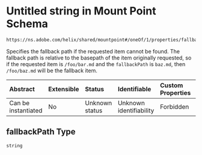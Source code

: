 # Untitled string in Mount Point Schema

```txt
https://ns.adobe.com/helix/shared/mountpoint#/oneOf/1/properties/fallbackPath
```

Specifies the fallback path if the requested item cannot be found. The fallback path is relative to the basepath of the item originally requested, so if the requested item is `/foo/bar.md` and the `fallbackPath` is `baz.md`, then `/foo/baz.md` will be the fallback item.

| Abstract            | Extensible | Status         | Identifiable            | Custom Properties | Additional Properties | Access Restrictions | Defined In                                                               |
| :------------------ | :--------- | :------------- | :---------------------- | :---------------- | :-------------------- | :------------------ | :----------------------------------------------------------------------- |
| Can be instantiated | No         | Unknown status | Unknown identifiability | Forbidden         | Allowed               | none                | [mountpoint.schema.json*](mountpoint.schema.json "open original schema") |

## fallbackPath Type

`string`
